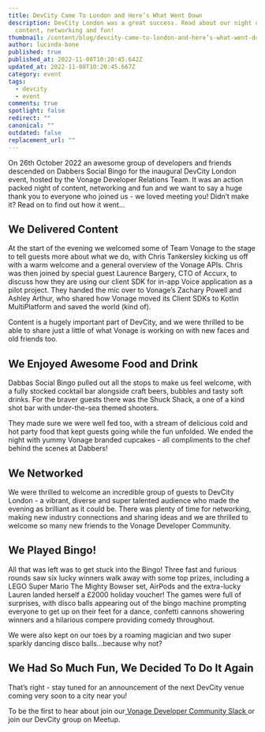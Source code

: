 ```yaml
---
title: DevCity Came To London and Here’s What Went Down
description: DevCity London was a great success. Read about our night of
  content, networking and fun!
thumbnail: /content/blog/devcity-came-to-london-and-here’s-what-went-down/devcity-london_postevent.png
author: lucinda-bone
published: true
published_at: 2022-11-08T10:20:45.642Z
updated_at: 2022-11-08T10:20:45.667Z
category: event
tags:
  - devcity
  - event
comments: true
spotlight: false
redirect: ""
canonical: ""
outdated: false
replacement_url: ""
---
```

On 26th October 2022 an awesome group of developers and friends descended on Dabbers Social Bingo for the inaugural DevCity London event, hosted by the Vonage Developer Relations Team. It was an action packed night of content, networking and fun and we want to say a huge thank you to everyone who joined us - we loved meeting you! Didn’t make it? Read on to find out how it went…

## We Delivered Content

At the start of the evening we welcomed some of Team Vonage to the stage to tell guests more about what we do, with Chris Tankersley kicking us off with a warm welcome and a general overview of the Vonage APIs. Chris was then joined by special guest Laurence Bargery, CTO of Accurx, to discuss how they are using our client SDK for in-app Voice application as a pilot project. They handed the mic over to Vonage’s Zachary Powell and Ashley Arthur, who shared how Vonage moved its Client SDKs to Kotlin MultiPlatform and saved the world (kind of). 

Content is a hugely important part of DevCity, and we were thrilled to be able to share just a little of what Vonage is working on with new faces and old friends too. 

## We Enjoyed Awesome Food and Drink

Dabbas Social Bingo pulled out all the stops to make us feel welcome, with a fully stocked cocktail bar alongside craft beers, bubbles and tasty soft drinks. For the braver guests there was the Shuck Shack, a one of a kind shot bar with under-the-sea themed shooters. 

They made sure we were well fed too, with a stream of delicious cold and hot party food that kept guests going while the fun unfolded. We ended the night with yummy Vonage branded cupcakes - all compliments to the chef behind the scenes at Dabbers!

## We Networked

We were thrilled to welcome an incredible group of guests to DevCity London - a vibrant, diverse and super talented audience who made the evening as brilliant as it could be. There was plenty of time for networking, making new industry connections and sharing ideas and we are thrilled to welcome so many new friends to the Vonage Developer Community.  

## We Played Bingo!

All that was left was to get stuck into the Bingo! Three fast and furious rounds saw six lucky winners walk away with some top prizes, including a LEGO Super Mario The Mighty Bowser set, AirPods and the extra-lucky Lauren landed herself a £2000 holiday voucher! The games were full of surprises, with disco balls appearing out of the bingo machine prompting everyone to get up on their feet for a dance, confetti cannons showering winners and a hilarious compere providing comedy throughout.

We were also kept on our toes by a roaming magician and two super sparkly dancing disco balls…because why not? 

## We Had So Much Fun, We Decided To Do It Again

That’s right - stay tuned for an announcement of the next DevCity venue coming very soon to a city near you! 

To be the first to hear about join our[ Vonage Developer Community Slack ](https://developer.vonage.com/slack)or join our DevCity group on Meetup.